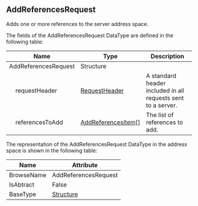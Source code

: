 <!-- datatype -->
## AddReferencesRequest
Adds one or more references to the server address space.  
<!-- end of description -->
The fields of the AddReferencesRequest DataType are defined in the following table:  

|Name|Type|Description|
|---|---|---|
|AddReferencesRequest|Structure||
|&nbsp;&nbsp;&nbsp;&nbsp;requestHeader|[RequestHeader](../../../Part4/Services/RequestHeader/readme.md)|A standard header included in all requests sent to a server.|
|&nbsp;&nbsp;&nbsp;&nbsp;referencesToAdd|[AddReferencesItem](../../../Part4/DataTypes/AddReferencesItem/readme.md)[]|The list of references to add.|

The representation of the AddReferencesRequest DataType in the address space is shown in the following table:  

|Name|Attribute|
|---|---|
|BrowseName|AddReferencesRequest|
|IsAbtract|False|
|BaseType|[Structure](../../../Part3/DataTypes/Structure/readme.md)|

